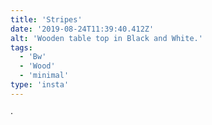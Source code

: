 ```yaml
---
title: 'Stripes'
date: '2019-08-24T11:39:40.412Z'
alt: 'Wooden table top in Black and White.'
tags:
  - 'Bw'
  - 'Wood'
  - 'minimal'
type: 'insta'
---
```


·
